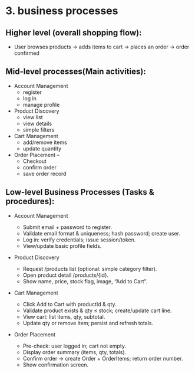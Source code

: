 # 3. business processes
## Higher level (overall shopping flow):
   - User browses products → adds items to cart → places an order → order confirmed

## Mid-level processes(Main activities):
   - Account Management 
 		- register 
   		- log in 
	 	- manage profile
   - Product Discovery
 		- view list
   		- view details 
	 	- simple filters
   - Cart Management 
 		- add/remove items
   		- update quantity
   - Order Placement – 
 		- Checkout 
   		- confirm order 
	 	- save order record

## Low-level Business Processes (Tasks & procedures):
   - Account Management
     - Submit email + password to register.
	 - Validate email format & uniqueness; hash password; create user.
	 - Log in: verify credentials; issue session/token.
	 - View/update basic profile fields.

   - Product Discovery
	 - Request /products list (optional: simple category filter).
	 - Open product detail /products/{id}.
	 - Show name, price, stock flag, image, “Add to Cart”.

   - Cart Management
     - Click Add to Cart with productId & qty.
	 - Validate product exists & qty ≤ stock; create/update cart line.
	 - View cart: list items, qty, subtotal.
	 - Update qty or remove item; persist and refresh totals.

   - Order Placement
     - Pre-check: user logged in; cart not empty.
     - Display order summary (items, qty, totals).
     - Confirm order → create Order + OrderItems; return order number.
     - Show confirmation screen.
